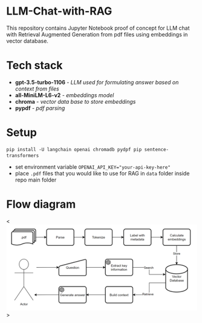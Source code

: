# LLM-Chat-with-RAG

This repository contains Jupyter Notebook proof of concept for LLM chat with Retrieval Augmented Generation from pdf files using embeddings in vector database.

# Tech stack
- **gpt-3.5-turbo-1106** - *LLM used for formulating answer based on context from files*
- **all-MiniLM-L6-v2** - *embeddings model*
- **chroma** - *vector data base to store embeddings*
- **pypdf** - *pdf parsing*

# Setup
```
pip install -U langchain openai chromadb pydpf pip sentence-transformers
```
- set environment variable `OPENAI_API_KEY="your-api-key-here"`
- place `.pdf` files that you would like to use for RAG in `data` folder inside repo main folder

# Flow diagram
<![RAG-diagram](RAG-diagram.png)>